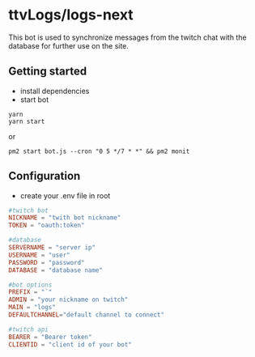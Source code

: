 # ttvLogs/logs-next

This bot is used to synchronize messages from the twitch chat with the database for further use on the site.

## Getting started

- install dependencies
- start bot


```
yarn
yarn start
```
or
```
pm2 start bot.js --cron "0 5 */7 * *" && pm2 monit
```

## Configuration

- create your .env file in root

```toml
#twitch bot
NICKNAME = "twith bot nickname"
TOKEN = "oauth:token"

#database
SERVERNAME = "server ip"
USERNAME = "user"
PASSWORD = "password"
DATABASE = "database name"

#bot options
PREFIX = "`"
ADMIN = "your nickname on twitch"
MAIN = "logs"
DEFAULTCHANNEL="default channel to connect"

#twitch api
BEARER = "Bearer token"
CLIENTID = "client id of your bot"
```
